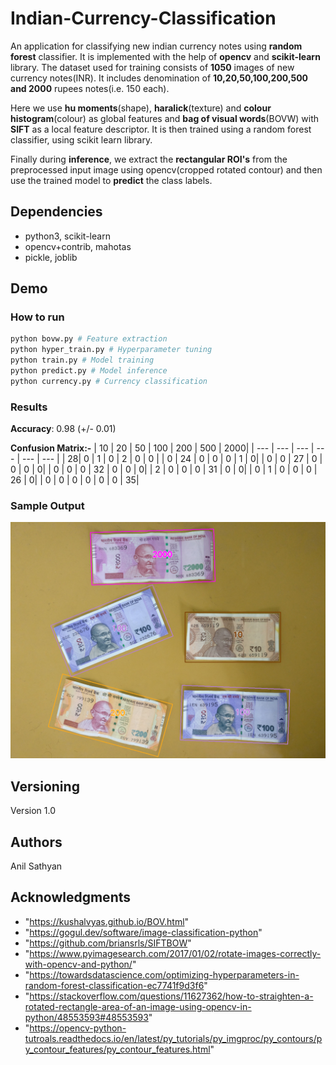 # Indian-Currency-Classification

An application for classifying new indian currency notes using **random forest** classifier. It is implemented with the help of **opencv** and **scikit-learn** library. The dataset used for training consists of **1050** images of new currency notes(INR). It includes denomination of **10,20,50,100,200,500 and 2000** rupees notes(i.e. 150 each).

Here we use **hu moments**(shape), **haralick**(texture) and **colour histogram**(colour) as global features and **bag of visual words**(BOVW) with **SIFT** as a local feature descriptor. It is then trained using a random forest classifier, using scikit learn library.

Finally during **inference**, we extract the **rectangular ROI's** from the preprocessed input image using opencv(cropped rotated contour) and then use the trained model to **predict** the class labels.


## Dependencies

* python3, scikit-learn
* opencv+contrib, mahotas
* pickle, joblib

## Demo

### How to run

```python
python bovw.py # Feature extraction
python hyper_train.py # Hyperparameter tuning
python train.py # Model training
python predict.py # Model inference
python currency.py # Currency classification
```

### Results

**Accuracy**: 0.98 (+/- 0.01)

**Confusion Matrix:-**
 | 10 | 20 | 50 | 100 | 200 | 500 | 2000|
 | --- |  --- | --- | --- | --- | --- |
 | 28| 0 |  1 |   0 |   2 |   0 |   0 |
 | 0 | 24 |  0 |   0 |   0 |   1 |   0|
 | 0 | 0  | 27 |   0 |   0 |   0 |   0|
 | 0 | 0  |  0 |  32 |   0 |   0 |   0|
 | 2 | 0  |  0 |   0 |  31 |   0 |   0|
 | 0 | 1  |  0 |   0 |   0 |  26 |   0|
 | 0 | 0  |  0 |   0 |   0 |   0 |  35|


### Sample Output

![Screenshot](results/result.png)

## Versioning

Version 1.0

## Authors

Anil Sathyan

## Acknowledgments
* "https://kushalvyas.github.io/BOV.html"
* "https://gogul.dev/software/image-classification-python"
* "https://github.com/briansrls/SIFTBOW"
* "https://www.pyimagesearch.com/2017/01/02/rotate-images-correctly-with-opencv-and-python/"
* "https://towardsdatascience.com/optimizing-hyperparameters-in-random-forest-classification-ec7741f9d3f6"
* "https://stackoverflow.com/questions/11627362/how-to-straighten-a-rotated-rectangle-area-of-an-image-using-opencv-in-python/48553593#48553593"
* "https://opencv-python-tutroals.readthedocs.io/en/latest/py_tutorials/py_imgproc/py_contours/py_contour_features/py_contour_features.html"


